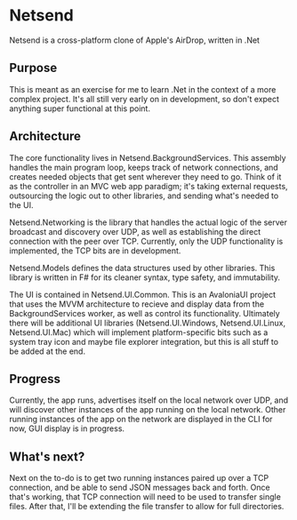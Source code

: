 # Netsend

Netsend is a cross-platform clone of Apple's AirDrop, written in .Net

## Purpose

This is meant as an exercise for me to learn .Net in the context of a more complex project.
It's all still very early on in development, so don't expect anything super functional at this point.

## Architecture

The core functionality lives in Netsend.BackgroundServices.
This assembly handles the main program loop, keeps track of network connections, and creates needed objects that get sent wherever they need to go.
Think of it as the controller in an MVC web app paradigm; it's taking external requests, outsourcing the logic out to other libraries, and sending what's needed to the UI.

Netsend.Networking is the library that handles the actual logic of the server broadcast and discovery over UDP, as well as establishing the direct connection with the peer over TCP.
Currently, only the UDP functionality is implemented, the TCP bits are in development.

Netsend.Models defines the data structures used by other libraries.
This library is written in F# for its cleaner syntax, type safety, and immutability.

The UI is contained in Netsend.UI.Common.
This is an AvaloniaUI project that uses the MVVM architecture to recieve and display data from the BackgroundServices worker, as well as control its functionality.
Ultimately there will be additional UI libraries (Netsend.UI.Windows, Netsend.UI.Linux, Netsend.UI.Mac) which will implement platform-specific bits such as a system tray icon and maybe file explorer integration, but this is all stuff to be added at the end.

## Progress

Currently, the app runs, advertises itself on the local network over UDP, and will discover other instances of the app running on the local network.
Other running instances of the app on the network are displayed in the CLI for now, GUI display is in progress.

## What's next?

Next on the to-do is to get two running instances paired up over a TCP connection, and be able to send JSON messages back and forth.
Once that's working, that TCP connection will need to be used to transfer single files.
After that, I'll be extending the file transfer to allow for full directories.
